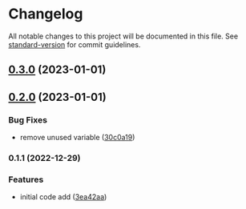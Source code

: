 # Changelog

All notable changes to this project will be documented in this file. See [standard-version](https://github.com/conventional-changelog/standard-version) for commit guidelines.

## [0.3.0](https://github.com/JerryCauser/e-socket-udp/compare/v0.2.0...v0.3.0) (2023-01-01)

## [0.2.0](https://github.com/JerryCauser/e-socket-udp/compare/v0.1.1...v0.2.0) (2023-01-01)


### Bug Fixes

* remove unused variable ([30c0a19](https://github.com/JerryCauser/e-socket-udp/commit/30c0a1926755c337f13d5bfcb14cc445a26cd147))

### 0.1.1 (2022-12-29)


### Features

* initial code add ([3ea42aa](https://github.com/JerryCauser/e-socket-udp/commit/3ea42aa54546f260bdde6eca1718bccd4bf063da))
